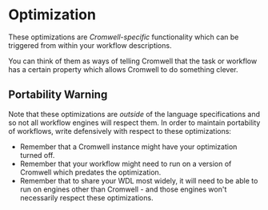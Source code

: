 # Optimization

These optimizations are *Cromwell-specific* functionality which can be triggered from within your workflow descriptions.

You can think of them as ways of telling Cromwell that the task or workflow has a certain property which allows Cromwell to do something clever. 
 

## Portability Warning

Note that these optimizations are *outside* of the language specifications and so not all workflow engines will respect them.
In order to maintain portability of workflows, write defensively with respect to these optimizations: 
  * Remember that a Cromwell instance might have your optimization turned off.
  * Remember that your workflow might need to run on a version of Cromwell which predates the optimization.
  * Remember that to share your WDL most widely, it will need to be able to run on engines other than Cromwell - and those engines won't necessarily respect these optimizations.
